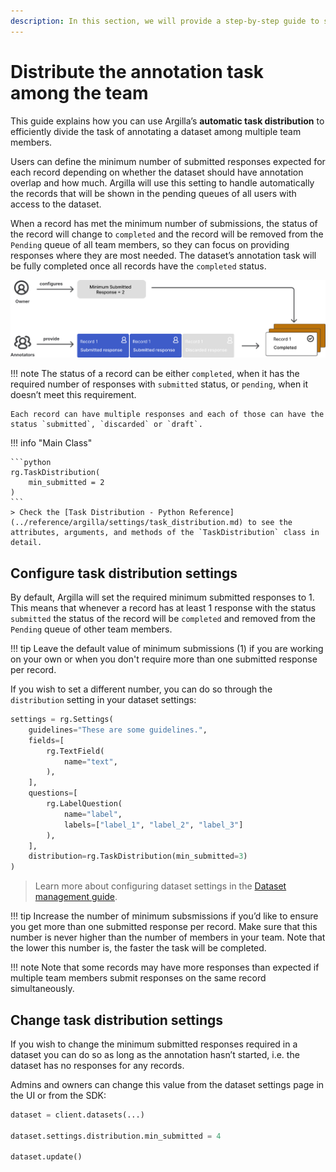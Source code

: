 ```yaml
---
description: In this section, we will provide a step-by-step guide to show how to distribute the annotation task among team members.
---
```


# Distribute the annotation task among the team

This guide explains how you can use Argilla’s **automatic task distribution** to efficiently divide the task of annotating a dataset among multiple team members.

Users can define the minimum number of submitted responses expected for each record depending on whether the dataset should have annotation overlap and how much. Argilla will use this setting to handle automatically the records that will be shown in the pending queues of all users with access to the dataset.

When a record has met the minimum number of submissions, the status of the record will change to `completed` and the record will be removed from the `Pending` queue of all team members, so they can focus on providing responses where they are most needed. The dataset’s annotation task will be fully completed once all records have the `completed` status.

![Task Distribution diagram](../assets/images/how_to_guides/distribution/taskdistribution.svg)

!!! note
    The status of a record can be either `completed`, when it has the required number of responses with `submitted` status, or `pending`, when it doesn’t meet this requirement.

    Each record can have multiple responses and each of those can have the status `submitted`, `discarded` or `draft`.

!!! info "Main Class"

    ```python
    rg.TaskDistribution(
        min_submitted = 2
    )
    ```
    > Check the [Task Distribution - Python Reference](../reference/argilla/settings/task_distribution.md) to see the attributes, arguments, and methods of the `TaskDistribution` class in detail.

## Configure task distribution settings

By default, Argilla will set the required minimum submitted responses to 1. This means that whenever a record has at least 1 response with the status `submitted` the status of the record will be `completed` and removed from the `Pending` queue of other team members.

!!! tip
    Leave the default value of minimum submissions (1) if you are working on your own or when you don't require more than one submitted response per record.

If you wish to set a different number, you can do so through the `distribution` setting in your dataset settings:

```python
settings = rg.Settings(
    guidelines="These are some guidelines.",
    fields=[
        rg.TextField(
            name="text",
        ),
    ],
    questions=[
        rg.LabelQuestion(
            name="label",
            labels=["label_1", "label_2", "label_3"]
        ),
    ],
    distribution=rg.TaskDistribution(min_submitted=3)
)
```

> Learn more about configuring dataset settings in the [Dataset management guide](../how_to_guides/dataset.md).

!!! tip
    Increase the number of minimum subsmissions if you’d like to ensure you get more than one submitted response per record. Make sure that this number is never higher than the number of members in your team. Note that the lower this number is, the faster the task will be completed.

!!! note
    Note that some records may have more responses than expected if multiple team members submit responses on the same record simultaneously.

## Change task distribution settings

If you wish to change the minimum submitted responses required in a dataset you can do so as long as the annotation hasn’t started, i.e. the dataset has no responses for any records.

Admins and owners can change this value from the dataset settings page in the UI or from the SDK:

```python
dataset = client.datasets(...)

dataset.settings.distribution.min_submitted = 4

dataset.update()
```